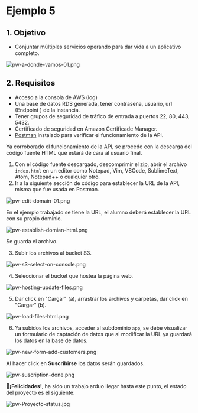 # Ejemplo 5

## 1. Objetivo 
- Conjuntar múltiples servicios operando para dar vida a un aplicativo completo. 

![pw-a-donde-vamos-01.png](../img/pw-a-donde-vamos-01.png)


## 2. Requisitos 
- Acceso a la consola de AWS (log)
- Una base de datos RDS generada, tener contraseña, usuario, url (Endpoint ) de la instancia.
- Tener grupos de seguridad de tráfico de entrada a puertos 22, 80, 443, 5432.
- Certificado de seguridad en Amazon Certificade Manager.
- [Postman](https://www.postman.com/product/rest-client/) instalado para verificar el funcionamiento de la API.

Ya corroborado el funcionamiento de la API, se procede con la descarga del código fuente HTML que estará de cara al usuario final.

1. Con el código fuente descargado, descomprimir el zip, abrir el archivo `index.html` en un editor como Notepad, Vim, VSCode, SublimeText, Atom, Notepad++ o cualquier otro.
2. Ir a la siguiente sección de código para establecer la URL de la API, misma que fue usada en Postman.

![pw-edit-domain-01.png](../img/pw-edit-domain-01.png)

En el ejemplo trabajado se tiene la URL, el alumno deberá establecer la URL con su propio dominio.

![pw-establish-domian-html.png](../img/pw-establish-domian-html.png)

Se guarda el archivo.

3. Subir los archivos al bucket S3.

![pw-s3-select-on-console.png](../img/pw-s3-select-on-console.png)

4. Seleccionar el bucket que hostea la página web.

![pw-hosting-update-files.png](../img/pw-hosting-update-files.png)

5. Dar click en "Cargar" (a), arrastrar los archivos y carpetas, dar click en "Cargar" (b).

![pw-load-files-html.png](../img/pw-load-files-html.png)

6. Ya subidos los archivos, acceder al subdominio `app`, se debe visualizar un formulario de captación de datos que al modificar la URL ya guardará los datos en la base de datos. 

![pw-new-form-add-customers.png](../img/pw-new-form-add-customers.png)

Al hacer click en **Suscribirse** los datos serán guardados.

![pw-suscription-done.png](../img/pw-suscription-done.png)


**🎉¡Felicidades!**, ha sido un trabajo arduo llegar hasta este punto, el estado del proyecto es el siguiente:

![pw-Proyecto-status.jpg](../img/pw-Proyecto-status.jpg)
